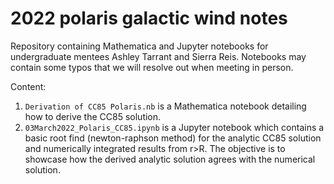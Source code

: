 # 2022 polaris galactic wind notes
Repository containing Mathematica and Jupyter notebooks for undergraduate mentees Ashley Tarrant and Sierra Reis. Notebooks may contain some typos that we will resolve out when meeting in person. 

Content:
1. `Derivation of CC85 Polaris.nb` is a Mathematica notebook detailing how to derive the CC85 solution. 
2. `03March2022_Polaris_CC85.ipynb` is a Jupyter notebook which contains a basic root find (newton-raphson method) for the analytic CC85 solution and numerically integrated results from r>R. The objective is to showcase how the derived analytic solution agrees with the numerical solution. 
